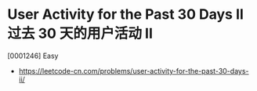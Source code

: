 # User Activity for the Past 30 Days II 过去 30 天的用户活动 II

[0001246] Easy

- https://leetcode-cn.com/problems/user-activity-for-the-past-30-days-ii/
